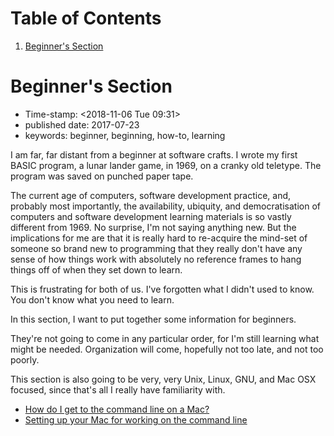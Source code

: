 
# Table of Contents

1.  [Beginner's Section](#orgd44e372)


<a id="orgd44e372"></a>

# Beginner's Section

-   Time-stamp: <span class="timestamp-wrapper"><span class="timestamp">&lt;2018-11-06 Tue 09:31&gt;</span></span>
-   published date: 2017-07-23
-   keywords: beginner, beginning, how-to, learning

I am far, far distant from a beginner at software crafts. I wrote my first BASIC program, a lunar lander game, in 1969, on a cranky old teletype. The program was saved on punched paper tape.

The current age of computers, software development practice, and, probably most importantly, the availability, ubiquity, and democratisation of computers and software development learning materials is so vastly different from 1969. No surprise, I'm not saying anything new. But the implications for me are that it is really hard to re-acquire the mind-set of someone so brand new to programming that they really don't have any sense of how things work with absolutely no reference frames to hang things off of when they set down to learn.

This is frustrating for both of us. I've forgotten what I didn't used to know. You don't know what you need to learn.

In this section, I want to put together some information for beginners.

They're not going to come in any particular order, for I'm still learning what might be needed. Organization will come, hopefully not too late, and not too poorly.

This section is also going to be very, very Unix, Linux, GNU, and Mac OSX focused, since that's all I really have familiarity with.

-   [How do I get to the command line on a Mac?](./how-do-i-get-to-the-command-line-on-a-mac.md)
-   [Setting up your Mac for working on the command line](./setting-up-your-mac-for-working-on-the-command-line.md)

